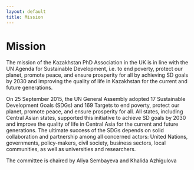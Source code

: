 ```yaml
---
layout: default
title: Mission
---
```

# Mission

<p>
The mission of the Kazakhstan PhD Association in the UK is in line with
the UN Agenda for Sustainable Development, i.e. to end poverty, protect
our planet, promote peace, and ensure prosperity for all by achieving SD
goals by 2030 and improving the quality of life in Kazakhstan for the
current and future generations.
</p>
<p>
On 25 September 2015, the UN General Assembly adopted 17 Sustainable Development Goals (SDGs) and 169 Targets to end poverty, protect our planet, promote peace, and ensure prosperity for all. All states, including Central Asian states, supported this initiative to achieve SD goals by 2030 and improve the quality of life in Central Asia for the current and future generations. The ultimate success of the SDGs depends on solid collaboration and partnership among all concerned actors: United Nations, governments, policy-makers, civil society, business sectors, local communities, as well as universities and researchers.
</p>
The committee is chaired by Aliya Sembayeva and Khalida Azhigulova
